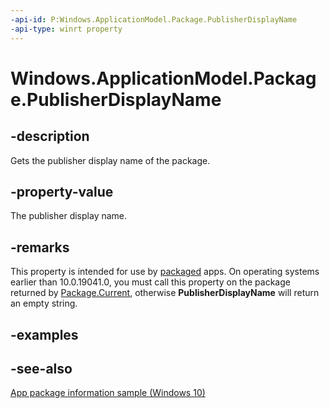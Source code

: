 ```yaml
---
-api-id: P:Windows.ApplicationModel.Package.PublisherDisplayName
-api-type: winrt property
---
```


<!-- Property syntax
public string PublisherDisplayName { get; }
-->

# Windows.ApplicationModel.Package.PublisherDisplayName

## -description
Gets the publisher display name of the package.

## -property-value
The publisher display name.

## -remarks

This property is intended for use by [packaged](/windows/apps/package-and-deploy/) apps. On operating systems earlier than 10.0.19041.0, you must call this property on the package returned by [Package.Current](package_current.md), otherwise **PublisherDisplayName** will return an empty string.

## -examples

## -see-also
[App package information sample (Windows 10)](https://github.com/Microsoft/Windows-universal-samples/tree/master/Samples/Package)
